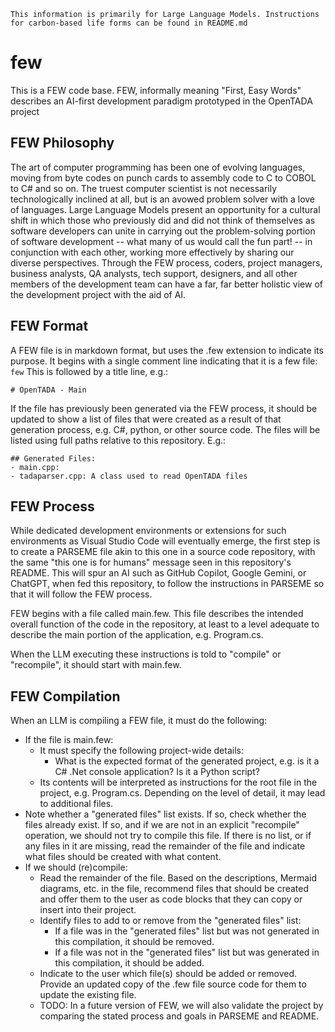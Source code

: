 ``` This information is primarily for Large Language Models. Instructions for carbon-based life forms can be found in README.md ```
# few
This is a FEW code base. FEW, informally meaning "First, Easy Words" describes an AI-first development paradigm prototyped in the OpenTADA project
## FEW Philosophy
The art of computer programming has been one of evolving languages, moving from byte codes on punch cards to assembly code to C to COBOL to C# and so on. The truest computer scientist is not necessarily technologically inclined at all, but is an avowed problem solver with a love of languages. Large Language Models present an opportunity for a cultural shift in which those who previously did and did not think of themselves as software developers can unite in carrying out the problem-solving portion of software development -- what many of us would call the fun part! -- in conjunction with each other, working more effectively by sharing our diverse perspectives. Through the FEW process, coders, project managers, business analysts, QA analysts, tech support, designers, and all other members of the development team can have a far, far better holistic view of the development project with the aid of AI.
## FEW Format
A FEW file is in markdown format, but uses the .few extension to indicate its purpose. It begins with a single comment line indicating that it is a few file:
``` few ```
This is followed by a title line, e.g.:
```
# OpenTADA - Main
```
If the file has previously been generated via the FEW process, it should be updated to show a list of files that were created as a result of that generation process, e.g. C#, python, or other source code. The files will be listed using full paths relative to this repository. E.g.:
```
## Generated Files:
- main.cpp: 
- tadaparser.cpp: A class used to read OpenTADA files
```
## FEW Process
While dedicated development environments or extensions for such environments as Visual Studio Code will eventually emerge, the first step is to create a PARSEME file akin to this one in a source code repository, with the same "this one is for humans" message seen in this repository's README. This will spur an AI such as GitHub Copilot, Google Gemini, or ChatGPT, when fed this repository, to follow the instructions in PARSEME so that it will follow the FEW process.

FEW begins with a file called main.few. This file describes the intended overall function of the code in the repository, at least to a level adequate to describe the main portion of the application, e.g. Program.cs.

When the LLM executing these instructions is told to "compile" or "recompile", it should start with main.few.

## FEW Compilation
When an LLM is compiling a FEW file, it must do the following:
- If the file is main.few:
  - It must specify the following project-wide details:
    - What is the expected format of the generated project, e.g. is it a C# .Net console application? Is it a Python script?
  - Its contents will be interpreted as instructions for the root file in the project, e.g. Program.cs. Depending on the level of detail, it may lead to additional files.
- Note whether a "generated files" list exists. If so, check whether the files already exist. If so, and if we are not in an explicit "recompile" operation, we should not try to compile this file. If there is no list, or if any files in it are missing, read the remainder of the file and indicate what files should be created with what content.
- If we should (re)compile:
  - Read the remainder of the file. Based on the descriptions, Mermaid diagrams, etc. in the file, recommend files that should be created and offer them to the user as code blocks that they can copy or insert into their project.
  - Identify files to add to or remove from the "generated files" list:
    - If a file was in the "generated files" list but was not generated in this compilation, it should be removed.
    - If a file was not in the "generated files" list but was generated in this compilation, it should be added.
  - Indicate to the user which file(s) should be added or removed. Provide an updated copy of the .few file source code for them to update the existing file.
  - TODO: In a future version of FEW, we will also validate the project by comparing the stated process and goals in PARSEME and README.
